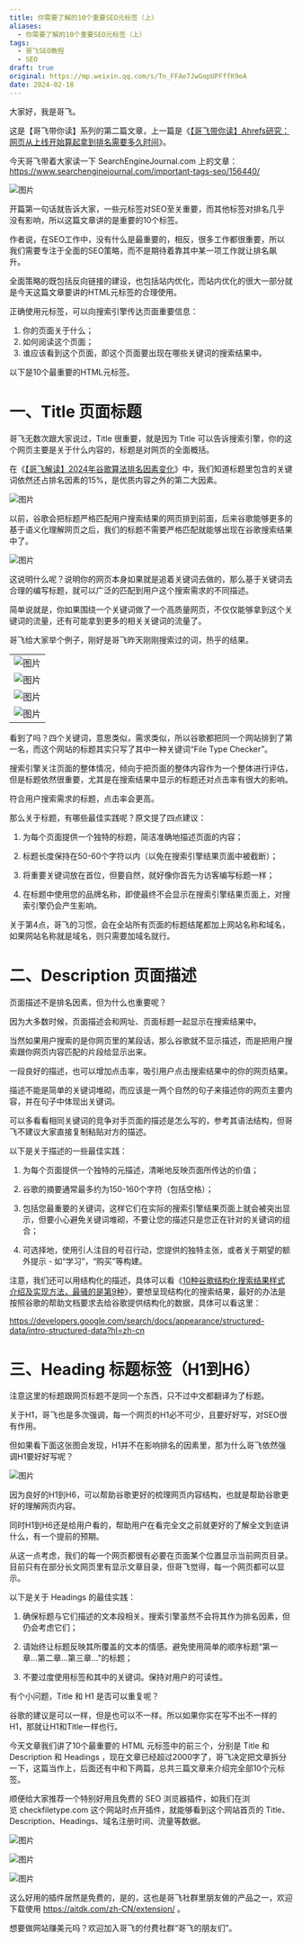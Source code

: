 ```yaml
---
title: 你需要了解的10个重要SEO元标签（上）
aliases:
  - 你需要了解的10个重要SEO元标签（上）
tags:
  - 哥飞SEO教程
  - SEO
draft: true
original: https://mp.weixin.qq.com/s/Tn_FFAe7JwGopUPFffK9eA
date: 2024-02-18
---
```

大家好，我是哥飞。  

这是【哥飞带你读】系列的第二篇文章，上一篇是《[【哥飞带你读】Ahrefs研究：网页从上线开始算起拿到排名需要多久时间](http://mp.weixin.qq.com/s?__biz=MjM5OTIzMzYyMA==&mid=2650080904&idx=1&sn=1454bcd8741f6c58baa1be28d47668e1&chksm=bf3f37b38848bea55c541b2a584c2c42b952f450504882c6786a9ab7c6770bdb5479c020f544&scene=21#wechat_redirect)》。  

今天哥飞带着大家读一下 SearchEngineJournal.com 上的文章： https://www.searchenginejournal.com/important-tags-seo/156440/

![图片](https://mmbiz.qpic.cn/sz_mmbiz_jpg/LBrX00GQeicsMJjBlYpRZmiachrcjtOuUZo2YSBJtic6klGMV8icaNA4n8NCABzf8otKcom2BGmtt4vjoDMpv2Uwibw/640?wx_fmt=jpeg&from=appmsg&tp=webp&wxfrom=5&wx_lazy=1&wx_co=1)

开篇第一句话就告诉大家，一些元标签对SEO至关重要，而其他标签对排名几乎没有影响，所以这篇文章讲的是重要的10个标签。

作者说，在SEO工作中，没有什么是最重要的，相反，很多工作都很重要，所以我们需要专注于全面的SEO策略，而不是期待着靠其中某一项工作就让排名飙升。  

全面策略的既包括反向链接的建设，也包括站内优化，而站内优化的很大一部分就是今天这篇文章要讲的HTML元标签的合理使用。  

正确使用元标签，可以向搜索引擎传达页面重要信息：  

1. 你的页面关于什么；
2. 如何阅读这个页面；
3. 谁应该看到这个页面，即这个页面要出现在哪些关键词的搜索结果中。
    
      
    

以下是10个最重要的HTML元标签。  

# 一、Title 页面标题

哥飞无数次跟大家说过，Title 很重要，就是因为 Title 可以告诉搜索引擎，你的这个网页主要是关于什么内容的，标题是对网页的全面概括。  

在《[【哥飞解读】2024年谷歌算法排名因素变化](http://mp.weixin.qq.com/s?__biz=MjM5OTIzMzYyMA==&mid=2650081965&idx=1&sn=c011ca451d92007bbbdc6325c9ea018f&chksm=bf3f3b968848b280abf0a8d0311683fe5ffd7d5ede55b3cb9840e8fa073bd32a334de55703d8&scene=21#wechat_redirect)》中，我们知道标题里包含的关键词依然还占排名因素的15%，是优质内容之外的第二大因素。  

![图片](https://mmbiz.qpic.cn/sz_mmbiz_png/LBrX00GQeicvafrBgBQa9ySp68Z72I4VOKlB0HK4JpNbFv7SbrPd2kwBRmUULCDkyOnndj4ibfB86n8UUDSAQKAw/640?wx_fmt=png&from=appmsg&wxfrom=5&wx_lazy=1&wx_co=1&tp=webp)

以前，谷歌会把标题严格匹配用户搜索结果的网页排到前面，后来谷歌能够更多的基于语义化理解网页之后，我们的标题不需要严格匹配就能够出现在谷歌搜索结果中了。  

![图片](https://mmbiz.qpic.cn/sz_mmbiz_png/LBrX00GQeicsMJjBlYpRZmiachrcjtOuUZrXxQ0s0iaGJ6OtC0EaLcZdXbSnwV7jmI45wlEIt85DMBUpJicibPDZHMQ/640?wx_fmt=png&from=appmsg&tp=webp&wxfrom=5&wx_lazy=1&wx_co=1)

这说明什么呢？说明你的网页本身如果就是追着关键词去做的，那么基于关键词去合理的编写标题，就可以广泛的匹配到用户这个搜索需求的不同描述。

简单说就是，你如果围绕一个关键词做了一个高质量网页，不仅仅能够拿到这个关键词的流量，还有可能拿到更多的相关关键词的流量了。  

哥飞给大家举个例子，刚好是哥飞昨天刚刚搜索过的词，热乎的结果。

|   |
|---|
|![图片](https://mmbiz.qpic.cn/sz_mmbiz_png/LBrX00GQeicsMJjBlYpRZmiachrcjtOuUZa3Jfcckt7nDfG2kJ67Haf66ey0jmMtsH4iascz0lVuIq8luIt2kM3KA/640?wx_fmt=png&from=appmsg&tp=webp&wxfrom=5&wx_lazy=1&wx_co=1)|
|![图片](https://mmbiz.qpic.cn/sz_mmbiz_png/LBrX00GQeicsMJjBlYpRZmiachrcjtOuUZtS2YfYKsKFtcRtgP7kHPglXOic5vHTic4YyiahzlOWlQqhibicph1Hd56LQ/640?wx_fmt=png&from=appmsg&tp=webp&wxfrom=5&wx_lazy=1&wx_co=1)|
|![图片](https://mmbiz.qpic.cn/sz_mmbiz_png/LBrX00GQeicsMJjBlYpRZmiachrcjtOuUZtC0oZK75vPefcK3S8KVd4hFLdjaFUlpfibUGTKxf8VBccWPibs0lvE4A/640?wx_fmt=png&from=appmsg&tp=webp&wxfrom=5&wx_lazy=1&wx_co=1)|
|![图片](https://mmbiz.qpic.cn/sz_mmbiz_png/LBrX00GQeicsMJjBlYpRZmiachrcjtOuUZQhs32FsSgiaOib0SN9kShlgDREKasQQlFGibmsXRQvx9bJjnXNluA31MQ/640?wx_fmt=png&from=appmsg&tp=webp&wxfrom=5&wx_lazy=1&wx_co=1)|

看到了吗？四个关键词，意思类似，需求类似，所以谷歌都把同一个网站排到了第一名，而这个网站的标题其实只写了其中一种关键词“File Type Checker”。

搜索引擎关注页面的整体情况，倾向于把页面的整体内容作为一个整体进行评估，但是标题依然很重要，尤其是在搜索结果中显示的标题还对点击率有很大的影响。  

符合用户搜索需求的标题，点击率会更高。  

那么关于标题，有哪些最佳实践呢？原文提了四点建议：

1. 为每个页面提供一个独特的标题，简洁准确地描述页面的内容；
    
2. 标题长度保持在50-60个字符以内（以免在搜索引擎结果页面中被截断）；
    
3. 将重要关键词放在首位，但要自然，就好像你首先为访客编写标题一样；
    
4. 在标题中使用您的品牌名称，即使最终不会显示在搜索引擎结果页面上，对搜索引擎仍会产生影响。
    
      
    

关于第4点，哥飞的习惯，会在全站所有页面的标题结尾都加上网站名称和域名，如果网站名称就是域名，则只需要加域名就行。

  

  
# 二、Description 页面描述

页面描述不是排名因素，但为什么也重要呢？

因为大多数时候，页面描述会和网址、页面标题一起显示在搜索结果中。

当然如果用户搜索的是你网页里的某段话，那么谷歌就不显示描述，而是把用户搜索跟你网页内容匹配的片段给显示出来。  

一段良好的描述，也可以增加点击率，吸引用户点击搜索结果中的你的网页结果。  

描述不能是简单的关键词堆砌，而应该是一两个自然的句子来描述你的网页主要内容，并在句子中体现出关键词。

可以多看看相同关键词的竞争对手页面的描述是怎么写的，参考其语法结构，但哥飞不建议大家直接复制粘贴对方的描述。  

以下是关于描述的一些最佳实践：  

1. 为每个页面提供一个独特的元描述，清晰地反映页面所传达的价值；
    
2. 谷歌的摘要通常最多约为150-160个字符（包括空格）；
    
3. 包括您最重要的关键词，这样它们在实际的搜索引擎结果页面上就会被突出显示，但要小心避免关键词堆砌，不要让您的描述只是您正在针对的关键词的组合；
    
4. 可选择地，使用引人注目的号召行动，您提供的独特主张，或者关于期望的额外提示 - 如“学习”，“购买”等构建。
    
      
    

注意，我们还可以用结构化的描述，具体可以看《[10种谷歌结构化搜索结果样式介绍及实现方法，最骚的是第9种](http://mp.weixin.qq.com/s?__biz=MjM5OTIzMzYyMA==&mid=2650079358&idx=1&sn=8633a276dd94efc971cc2ca2239a34d6&chksm=bf3f31458848b853b74dfe41cebfc4da5c639a3519bf20bac7d3888bee99d27819c2cb95a999&scene=21#wechat_redirect)》，要想呈现结构化的搜索结果，最好的办法是按照谷歌的帮助文档要求去给谷歌提供结构化的数据，具体可以看这里：

https://developers.google.com/search/docs/appearance/structured-data/intro-structured-data?hl=zh-cn

  

# 三、Heading 标题标签（H1到H6）

注意这里的标题跟网页标题不是同一个东西，只不过中文都翻译为了标题。  

关于H1，哥飞也是多次强调，每一个网页的H1必不可少，且要好好写，对SEO很有作用。

但如果看下面这张图会发现，H1并不在影响排名的因素里，那为什么哥飞依然强调H1要好好写呢？  

![图片](https://mmbiz.qpic.cn/sz_mmbiz_png/LBrX00GQeicvafrBgBQa9ySp68Z72I4VOKlB0HK4JpNbFv7SbrPd2kwBRmUULCDkyOnndj4ibfB86n8UUDSAQKAw/640?wx_fmt=png&from=appmsg&wxfrom=5&wx_lazy=1&wx_co=1&tp=webp)

因为良好的H1到H6，可以帮助谷歌更好的梳理网页内容结构，也就是帮助谷歌更好的理解网页内容。

同时H1到H6还是给用户看的，帮助用户在看完全文之前就更好的了解全文到底讲什么，有一个提前的预期。

从这一点考虑，我们的每一个网页都很有必要在页面某个位置显示当前网页目录。目前只有在部分长文网页里有显示文章目录，但哥飞觉得，每一个网页都可以显示。

以下是关于 Headings 的最佳实践：

1. 确保标题与它们描述的文本段相关。搜索引擎虽然不会将其作为排名因素，但仍会考虑它们；
    
2. 请始终让标题反映其所覆盖的文本的情感。避免使用简单的顺序标题“第一章...第二章...第三章...”的标题；
    
3. 不要过度使用标签和其中的关键词。保持对用户的可读性。
    
      
    

有个小问题，Title 和 H1 是否可以重复呢？

谷歌的建议是可以一样，但是也可以不一样。所以如果你实在写不出不一样的 H1，那就让H1和Title一样也行。

今天文章我们讲了10个最重要的 HTML 元标签中的前三个，分别是 Title 和 Description 和 Headings ，现在文章已经超过2000字了，哥飞决定把文章拆分一下，这篇当作上，后面还有中和下两篇，总共三篇文章来介绍完全部10个元标签。

顺便给大家推荐一个特别好用且免费的 SEO 浏览器插件，如我们在浏览 checkfiletype.com 这个网站时点开插件，就能够看到这个网站首页的 Title、Description、Headings、域名注册时间、流量等数据。

![图片](https://mmbiz.qpic.cn/sz_mmbiz_png/LBrX00GQeicsMJjBlYpRZmiachrcjtOuUZkUKkDwaabZPwooqD13TEK0x2on4s03HyeRa0JmguE2j3DQU7N3H0Dg/640?wx_fmt=png&from=appmsg&tp=webp&wxfrom=5&wx_lazy=1&wx_co=1)

![图片](https://mmbiz.qpic.cn/sz_mmbiz_png/LBrX00GQeicsMJjBlYpRZmiachrcjtOuUZFLws5qqulTSaRzibHmficyDFf6BibyKNXERazqY4FwgPawp6b7PWtIP9w/640?wx_fmt=png&from=appmsg&tp=webp&wxfrom=5&wx_lazy=1&wx_co=1)

![图片](https://mmbiz.qpic.cn/sz_mmbiz_png/LBrX00GQeicsMJjBlYpRZmiachrcjtOuUZfNLogGibwBfnGvMIicfcrVCRWYMowqm8gxGk14JXNFsGh4axgR8pGMPg/640?wx_fmt=png&from=appmsg&tp=webp&wxfrom=5&wx_lazy=1&wx_co=1)

这么好用的插件居然是免费的，是的，这也是哥飞社群里朋友做的产品之一，欢迎下载使用 https://aitdk.com/zh-CN/extension/ 。

想要做网站赚美元吗？欢迎加入哥飞的付费社群“哥飞的朋友们”。  
